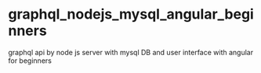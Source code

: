 # graphql_nodejs_mysql_angular_beginners
graphql api by node js server with mysql DB and user interface with angular for beginners
